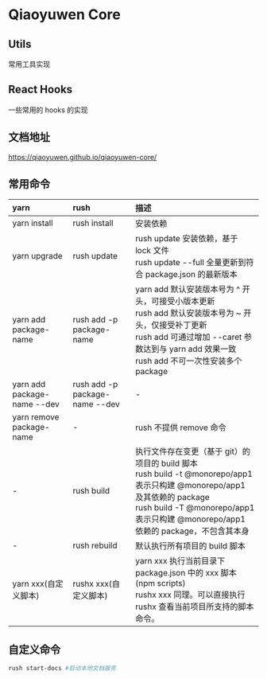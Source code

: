 # Qiaoyuwen Core

## Utils

常用工具实现

## React Hooks

一些常用的 hooks 的实现

## 文档地址

https://qiaoyuwen.github.io/qiaoyuwen-core/

## 常用命令

| yarn | rush | 描述 |
| :-- | :-- | :-- |
| yarn install | rush install | 安装依赖 |
| yarn upgrade | rush update | rush update 安装依赖，基于 lock 文件<br> rush update --full 全量更新到符合 package.json 的最新版本 |
| yarn add package-name | rush add -p package-name | yarn add 默认安装版本号为 ^ 开头，可接受小版本更新<br>rush add 默认安装版本号为 ~ 开头，仅接受补丁更新<br>rush add 可通过增加 --caret 参数达到与 yarn add 效果一致<br>rush add 不可一次性安装多个 package |
| yarn add package-name --dev | rush add -p package-name --dev | - |
| yarn remove package-name | - | rush 不提供 remove 命令 |
| - | rush build | 执行文件存在变更（基于 git）的项目的 build 脚本<br>rush build -t @monorepo/app1 表示只构建 @monorepo/app1 及其依赖的 package<br>rush build -T @monorepo/app1 表示只构建 @monorepo/app1 依赖的 package，不包含其本身 |
| - | rush rebuild | 默认执行所有项目的 build 脚本 |
| yarn xxx(自定义脚本) | rushx xxx(自定义脚本) | yarn xxx 执行当前目录下 package.json 中的 xxx 脚本(npm scripts)<br>rushx xxx 同理。可以直接执行 rushx 查看当前项目所支持的脚本命令。 |

## 自定义命令

```bash
rush start-docs #启动本地文档服务
```
